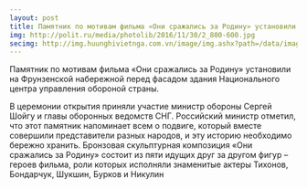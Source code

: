 ```yaml
---
layout: post
title: Памятник по мотивам фильма «Они сражались за Родину» установили на Фрунзенской набережной
img: http://polit.ru/media/photolib/2016/11/30/2_800-600.jpg
secimg: http://img.huunghivietnga.com.vn/image/img.ashx?path=/data/images/0/2016/12/01/phuonguyen/4389917.jpg
---
```



Памятник по мотивам фильма «Они сражались за Родину» установили на Фрунзенской набережной перед фасадом здания Национального центра управления обороной страны. 

В церемонии открытия приняли участие министр обороны Сергей Шойгу и главы оборонных ведомств СНГ. Российский министр отметил, что этот памятник напоминает всем о подвиге, который вместе совершили представители разных народов, и эту историю необходимо бережно хранить. 
Бронзовая скульптурная композиция «Они сражались за Родину» состоит из пяти идущих друг за другом фигур – героев фильма, роли которых исполняли знаменитые актеры Тихонов, Бондарчук, Шукшин, Бурков и Никулин
